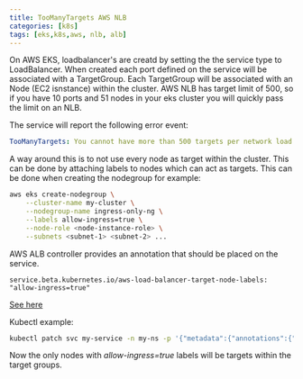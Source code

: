 ```yaml
---
title: TooManyTargets AWS NLB
categories: [k8s]
tags: [eks,k8s,aws, nlb, alb]
---
```

On AWS EKS, loadbalancer's are creatd by setting the the service type to LoadBalancer. When created each port defined on the service will be associated with a TargetGroup. Each TargetGroup will be associated with an Node (EC2 isnstance) within the cluster. AWS NLB has target limit of 500, so if you have 10 ports and 51 nodes in your eks cluster you will quickly pass the limit on an NLB. 

The service will report the following error event:
```yaml
TooManyTargets: You cannot have more than 500 targets per network load balancer per Availability Zone
```


A way around this is to not use every node as target within the cluster. This can be done by attaching labels to nodes which can act as targets. This can be done when creating the nodegroup for example:
```bash
aws eks create-nodegroup \
    --cluster-name my-cluster \
    --nodegroup-name ingress-only-ng \
    --labels allow-ingress=true \
    --node-role <node-instance-role> \
    --subnets <subnet-1> <subnet-2> ... 
```

AWS ALB controller provides an annotation that should be placed on the service.
```
service.beta.kubernetes.io/aws-load-balancer-target-node-labels: "allow-ingress=true"
```
[See here](https://kubernetes-sigs.github.io/aws-load-balancer-controller/v2.2/guide/service/annotations/#target-node-labels)

Kubectl example:
```bash
kubectl patch svc my-service -n my-ns -p '{"metadata":{"annotations":{"service.beta.kubernetes.io/aws-load-balancer-target-node-labels":"allow-ingress=true"}}}'
```

Now the only nodes with *allow-ingress=true* labels will be targets within the target groups.
